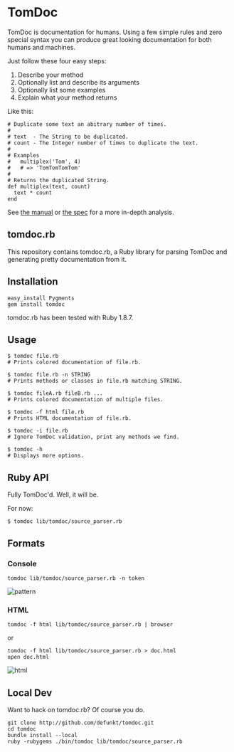 TomDoc
======

TomDoc is documentation for humans.  Using a few simple rules and zero
special syntax you can produce great looking documentation for both humans
and machines.

Just follow these four easy steps:

1. Describe your method
2. Optionally list and describe its arguments
3. Optionally list some examples
4. Explain what your method returns

Like this:

    # Duplicate some text an abitrary number of times.
    #
    # text  - The String to be duplicated.
    # count - The Integer number of times to duplicate the text.
    #
    # Examples
    #   multiplex('Tom', 4)
    #   # => 'TomTomTomTom'
    #
    # Returns the duplicated String.
    def multiplex(text, count)
      text * count
    end

See [the manual][man] or [the spec][spec] for a more in-depth
analysis.


tomdoc.rb
---------

This repository contains tomdoc.rb, a Ruby library for parsing
TomDoc and generating pretty documentation from it.


Installation
------------

    easy_install Pygments
    gem install tomdoc

tomdoc.rb has been tested with Ruby 1.8.7.


Usage
-----

    $ tomdoc file.rb
    # Prints colored documentation of file.rb.

    $ tomdoc file.rb -n STRING
    # Prints methods or classes in file.rb matching STRING.

    $ tomdoc fileA.rb fileB.rb ...
    # Prints colored documentation of multiple files.

    $ tomdoc -f html file.rb
    # Prints HTML documentation of file.rb.

    $ tomdoc -i file.rb
    # Ignore TomDoc validation, print any methods we find.

    $ tomdoc -h
    # Displays more options.


Ruby API
--------

Fully TomDoc'd. Well, it will be.

For now:

    $ tomdoc lib/tomdoc/source_parser.rb


Formats
-------

### Console

    tomdoc lib/tomdoc/source_parser.rb -n token

![pattern](http://img.skitch.com/20100408-mnyxuxb4xrrg5x4pnpsmuth4mu.png)

### HTML

    tomdoc -f html lib/tomdoc/source_parser.rb | browser

or

    tomdoc -f html lib/tomdoc/source_parser.rb > doc.html
    open doc.html

![html](http://img.skitch.com/20100408-dbhtc4mef2q3ygmn63csxgh14w.png)

Local Dev
---------

Want to hack on tomdoc.rb? Of course you do.

    git clone http://github.com/defunkt/tomdoc.git
    cd tomdoc
    bundle install --local
    ruby -rubygems ./bin/tomdoc lib/tomdoc/source_parser.rb

[man]: https://github.com/defunkt/tomdoc/blob/tomdoc.rb/man/tomdoc.5.ronn
[spec]: https://github.com/defunkt/tomdoc/blob/tomdoc.rb/tomdoc.md
